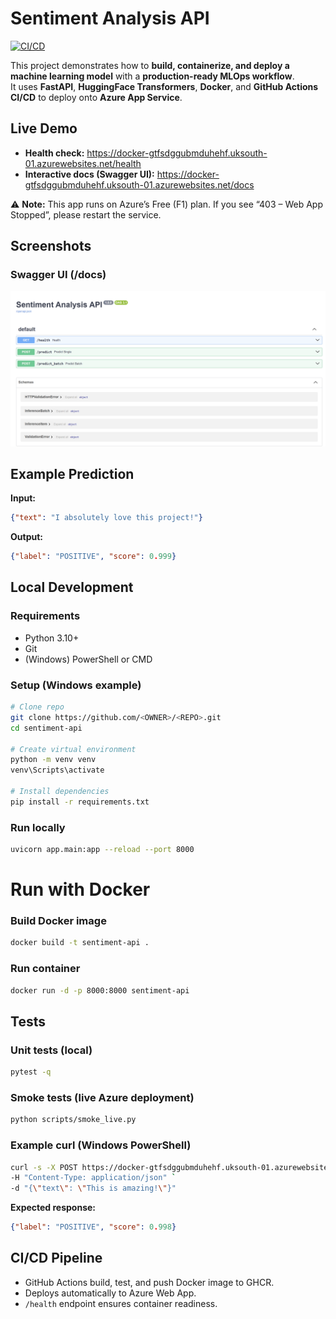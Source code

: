 # Sentiment Analysis API 
[![CI/CD](https://github.com/yiqilaster/sentiment-api/actions/workflows/deploy-azure.yml/badge.svg?branch=main)](https://github.com/<OWNER>/<REPO>/actions/workflows/deploy-azure.yml)

This project demonstrates how to **build, containerize, and deploy a machine learning model** with a **production-ready MLOps workflow**.  
It uses **FastAPI**, **HuggingFace Transformers**, **Docker**, and **GitHub Actions CI/CD** to deploy onto **Azure App Service**.

## Live Demo
- **Health check:** https://docker-gtfsdggubmduhehf.uksouth-01.azurewebsites.net/health  
- **Interactive docs (Swagger UI):** https://docker-gtfsdggubmduhehf.uksouth-01.azurewebsites.net/docs

⚠️ **Note:** This app runs on Azure’s Free (F1) plan. If you see “403 – Web App Stopped”, please restart the service.

## Screenshots
### Swagger UI (/docs)
![Swagger UI Screenshot](assets/swagger-ui.png)

## Example Prediction
**Input:**
```json
{"text": "I absolutely love this project!"}
```

**Output:**
```json
{"label": "POSITIVE", "score": 0.999}
```

## Local Development
### Requirements
- Python 3.10+
- Git
- (Windows) PowerShell or CMD

### Setup (Windows example)
```bash
# Clone repo
git clone https://github.com/<OWNER>/<REPO>.git
cd sentiment-api

# Create virtual environment
python -m venv venv
venv\Scripts\activate

# Install dependencies
pip install -r requirements.txt
```

### Run locally
```bash
uvicorn app.main:app --reload --port 8000
```
# Run with Docker
### Build Docker image
```bash
docker build -t sentiment-api .
```
### Run container
```bash
docker run -d -p 8000:8000 sentiment-api
```

## Tests
### Unit tests (local)
```bash
pytest -q
```

### Smoke tests (live Azure deployment)
```bash
python scripts/smoke_live.py
```

### Example curl (Windows PowerShell)
```bash
curl -s -X POST https://docker-gtfsdggubmduhehf.uksouth-01.azurewebsites.net/predict `
-H "Content-Type: application/json" `
-d "{\"text\": \"This is amazing!\"}"
```

**Expected response:**
```json
{"label": "POSITIVE", "score": 0.998}
```

## CI/CD Pipeline
- GitHub Actions build, test, and push Docker image to GHCR.  
- Deploys automatically to Azure Web App.  
- `/health` endpoint ensures container readiness.

